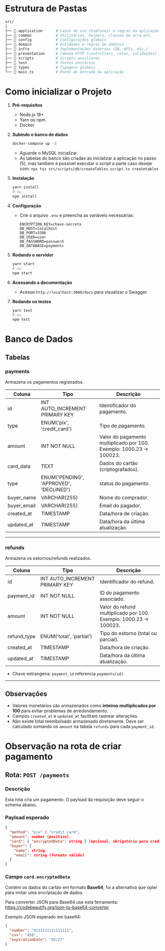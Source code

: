 # Estrutura de Pastas

```bash
src/
│
├── 📂 application      # Casos de uso (UseCases) e regras da aplicação
├── 📂 common           # Utilitários, helpers, classes de erro etc.
├── 📂 config           # Configurações globais
├── 📂 domain           # Entidades e regras de domínio
├── 📂 infra            # Implementações externas (DB, APIs, etc.)
├── 📂 presentation     # Camada HTTP (controllers, rotas, validações)
├── 📂 scripts          # Scripts auxiliares
├── 📂 test             # Testes unitários
├── 📂 types            # Tipagens globais
└── 📄 main.ts          # Ponto de entrada da aplicação

```

# Como inicializar o Projeto

1. **Pré-requisitos**
   - Node.js 18+
   - Yarn ou npm
   - Docker

2. **Subindo o banco de dados**

   ```bash
   docker-compose up -d
   ```

   - Aguarde o MySQL inicializar.
   - As tabelas do banco são criadas ao inicializar a aplicação no passo (5), mas também é possível executar o script a parte caso deseje com:
     `npx tsx src/scripts/db/createTables.script.ts createtables`

3. **Instalação**

   ```bash
   yarn install
   # ou
   npm install
   ```

4. **Configuração**
   - Crie o arquivo `.env` e preencha as variáveis necessárias:
     ```
     ENCRYPTION_KEY=chave-secreta
     DB_HOST=localhost
     DB_PORT=3306
     DB_USER=user
     DB_PASSWORD=password
     DB_DATABASE=payments
     ```

5. **Rodando o servidor**

   ```bash
   yarn start
   # ou
   npm start
   ```

6. **Acessando a documentação**
   - Acesse `http://localhost:3000/docs` para visualizar o Swagger.

7. **Rodando os testes**
   ```bash
   yarn test
   # ou
   npm test
   ```

# Banco de Dados

## Tabelas

### payments

Armazena os pagamentos registrados.

| Coluna      | Tipo                                    | Descrição                                                            |
| ----------- | --------------------------------------- | -------------------------------------------------------------------- |
| id          | INT AUTO_INCREMENT PRIMARY KEY          | Identificador do pagamento.                                          |
| type        | ENUM('pix', 'credit_card')              | Tipo de pagamento.                                                   |
| amount      | INT NOT NULL                            | Valor do pagamento multiplicado por 100. Exemplo: 1000.23 -> 100023. |
| card_data   | TEXT                                    | Dados do cartão (criptografados).                                    |
| type        | ENUM('PENDING', 'APPROVED', 'DECLINED') | status do pagamento.                                                 |
| buyer_name  | VARCHAR(255)                            | Nome do comprador.                                                   |
| buyer_email | VARCHAR(255)                            | Email do pagador.                                                    |
| created_at  | TIMESTAMP                               | Data/hora de criação.                                                |
| updated_at  | TIMESTAMP                               | Data/hora da última atualização.                                     |

---

### refunds

Armazena os estornos/refunds realizados.

| Coluna      | Tipo                           | Descrição                                                         |
| ----------- | ------------------------------ | ----------------------------------------------------------------- |
| id          | INT AUTO_INCREMENT PRIMARY KEY | Identificador do refund.                                          |
| payment_id  | INT NOT NULL                   | ID do pagamento associado.                                        |
| amount      | INT NOT NULL                   | Valor do refund multiplicado por 100. Exemplo: 1000.23 -> 100023. |
| refund_type | ENUM('total', 'partial')       | Tipo do estorno (total ou parcial).                               |
| created_at  | TIMESTAMP                      | Data/hora de criação.                                             |
| updated_at  | TIMESTAMP                      | Data/hora da última atualização.                                  |

- Chave estrangeira: `payment_id` referencia `payments(id)`.

---

## Observações

- Valores monetários são armazenados como **inteiros multiplicados por 100** para evitar problemas de arredondamento.
- Campos `created_at` e `updated_at` facilitam rastrear alterações.
- Não existe total reembolsado armazenado diretamente. Deve ser calculado somando os `amount` na tabela `refunds` para cada `payment_id`.

# Observação na rota de criar pagamento

## Rota: `POST /payments`

### Descrição

Esta rota cria um pagamento. O payload da requisição deve seguir o schema abaixo.

### Payload esperado

```json
{
  "method": "pix" | "credit_card",
  "amount": number (positivo),
  "card": { "encryptedData": string } (opcional, obrigatório para credit_card),
  "buyer": {
    "name": string,
    "email": string (formato válido)
  }
}
```

### Campo `card.encryptedData`

Contém os dados do cartão em formato **Base64**, foi a alternativa que optei para imitar uma encriptação de dados.

Para converter JSON para Base64 use esta ferramenta:
https://codebeautify.org/json-to-base64-converter

Exemplo JSON esperado em base64:

```json
{
  "number": "4111111111111111",
  "cvv": "456",
  "expirationDate": "03/27"
}
```

